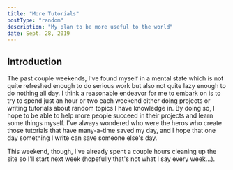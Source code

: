 ```yaml
---
title: "More Tutorials"
postType: "random"
description: "My plan to be more useful to the world"
date: Sept. 28, 2019
---
```


<!-- ********** CONTENT *********** -->
## Introduction
The past couple weekends, I've found myself in a mental state which is not quite refreshed enough to do serious work but also not quite lazy enough to do nothing all day.  I think a reasonable endeavor for me to embark on is to try to spend just an hour or two each weekend either doing projects or writing tutorials about random topics I have knowledge in.  By doing so, I hope to be able to help more people succeed in their projects and learn some things myself.  I've always wondered who were the heros who create those tutorials that have many-a-time saved my day, and I hope that one day something I write can save someone else's day.

This weekend, though, I've already spent a couple hours cleaning up the site so I'll start next week (hopefully that's not what I say every week...).
<!-- ********** CONTENT *********** -->